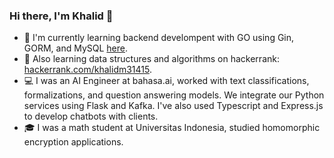 ### Hi there, I'm Khalid 👋

<!--
**khalidm31415/khalidm31415** is a ✨ _special_ ✨ repository because its `README.md` (this file) appears on your GitHub profile.

Here are some ideas to get you started:

- 🔭 I’m currently working on ...
- 🌱 I’m currently learning ...
- 👯 I’m looking to collaborate on ...
- 🤔 I’m looking for help with ...
- 💬 Ask me about ...
- 📫 How to reach me: ...
- 😄 Pronouns: ...
- ⚡ Fun fact: ...
-->
- 📝 I'm currently learning backend develompent with GO using Gin, GORM, and MySQL [here](https://github.com/khalidm31415/gin-twitter).
- 📝 Also learning data structures and algorithms on hackerrank: [hackerrank.com/khalidm31415](https://www.hackerrank.com/khalidm31415).
- 💻 I was an AI Engineer at bahasa.ai, worked with text classifications, formalizations, and question answering models. We integrate our Python services using Flask and Kafka. I've also used Typescript and Express.js to develop chatbots with clients.
- 🎓 I was a math student at Universitas Indonesia, studied homomorphic encryption applications.
